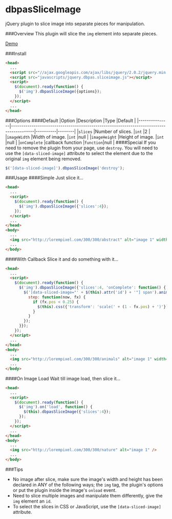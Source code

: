 dbpasSliceImage
===============

jQuery plugin to slice image into separate pieces for manipulation.

###Overview
This plugin will slice the `img` element into separate pieces.

[Demo](http://dbpas.github.io/dbpasSliceImage/)

###Install
```html
<head>
  ...
  <script src="//ajax.googleapis.com/ajax/libs/jquery/2.0.2/jquery.min.js"></script>
  <script src="javascripts/jquery.dbpas.sliceimage.js"></script>
  <script>
    $(document).ready(function() {
      $('img').dbpasSliceImage({options});
    });
  </script>
  ...
</head>
```

###Options
####Default
|Option         |Description                                                                              |Type      |Default |
|---------------|-----------------------------------------------------------------------------------------|----------|--------|
|`slices`       |Number of slices.                                                                        |`int`     |2       |
|`imageWidth`   |Width of image.                                                                          |`int`     |null    |
|`imageHeight`  |Height of image.                                                                         |`int`     |null    |
|`onComplete`   |callback function                                                                        |`function`|null    |
####Special
If you need to remove the plugin from your page, use `destroy`. You will need to use the `[data-sliced-image]` attribute to select the element due to the original `img` element being removed.
```javascript
$('[data-sliced-image]').dbpasSliceImage('destroy');
```

###Usage
####Simple
Just slice it...
```html
<head>
  ...
  <script>
    $(document).ready(function() {
      $('img').dbpasSliceImage({'slices':4});
    });
  </script>
  ...
</head>
<body>
  ...
  <img src="http://lorempixel.com/300/300/abstract" alt="image 1" width="300" height="300" />
  ...
</body>
```
####With Callback
Slice it and do something with it...
```html
<head>
  ...
  <script>
    $(document).ready(function() {
      $('img').dbpasSliceImage({'slices':4, 'onComplete': function() {
        $('[data-sliced-image="' + $(this).attr('id') + '"] span').animate({'custom': 5}, {duration: 1000, easing: 'linear',
          step: function(now, fx) {
            if (fx.pos < 0.25) {
              $(this).css({'transform': 'scale(' + (1 - fx.pos) + ')'});
            }
          }
        });
      }});
    });
  </script>
  ...
</head>
<body>
  ...
  <img src="http://lorempixel.com/300/300/animals" alt="image 1" width="300" height="300" />
  ...
</body>
```
####On Image Load
Wait till image load, then slice it...
```html
<head>
  ...
  <script>
    $(document).ready(function() {
      $('img').on('load', function() {
        $(this).dbpasSliceImage({'slices':4});
      });
    });
  </script>
  ...
</head>
<body>
  ...
  <img src="http://lorempixel.com/300/300/nature" alt="image 1" />
  ...
</body>
```
###Tips
- No image after slice, make sure the image's width and height has been declared in ANY of the following ways; the `img` tag, the plugin's options or put the plugin inside the image's `onload` event.
- Need to slice multiple images and manipulate them differently, give the `img` element an `id`.
- To select the slices in CSS or JavaScript, use the `[data-sliced-image]` attribute.
